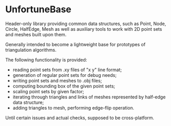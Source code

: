 # UnfortuneBase
Header-only library providing common data structures, such as Point, Node, Circle, HalfEdge, Mesh
as well as auxiliary tools to work with 2D point sets and meshes built upon them.

Generally intended to become a lightweight base for prototypes of triangulation algorithms.

The following functionality is provided:
* reading point sets from .xy files of "x y" line format;
* generation of regular point sets for debug needs;
* writing point sets and meshes to .obj files;
* computing bounding box of the given point sets;
* scaling point sets by given factor;
* iterating through triangles and links of meshes represented by half-edge data structure;
* adding triangles to mesh, performing edge-flip operation.

Until certain issues and actual checks, supposed to be cross-platform.
